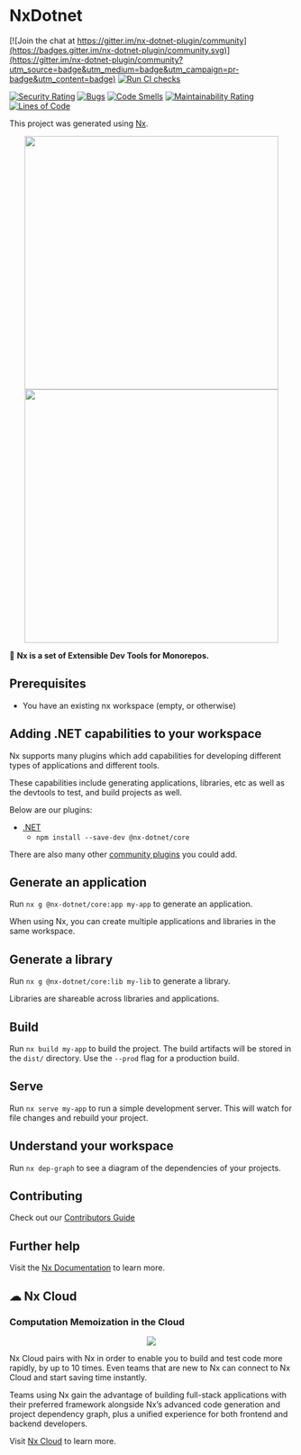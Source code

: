 # NxDotnet

[![Join the chat at https://gitter.im/nx-dotnet-plugin/community](https://badges.gitter.im/nx-dotnet-plugin/community.svg)](https://gitter.im/nx-dotnet-plugin/community?utm_source=badge&utm_medium=badge&utm_campaign=pr-badge&utm_content=badge) [![Run CI checks](https://github.com/nx-dotnet/nx-dotnet/actions/workflows/main.yml/badge.svg?branch=master)](https://github.com/nx-dotnet/nx-dotnet/actions/workflows/main.yml)

[![Security Rating](https://sonarcloud.io/api/project_badges/measure?project=nx-dotnet_nx-dotnet&metric=security_rating)](https://sonarcloud.io/dashboard?id=nx-dotnet_nx-dotnet) [![Bugs](https://sonarcloud.io/api/project_badges/measure?project=nx-dotnet_nx-dotnet&metric=bugs)](https://sonarcloud.io/dashboard?id=nx-dotnet_nx-dotnet) [![Code Smells](https://sonarcloud.io/api/project_badges/measure?project=nx-dotnet_nx-dotnet&metric=code_smells)](https://sonarcloud.io/dashboard?id=nx-dotnet_nx-dotnet) [![Maintainability Rating](https://sonarcloud.io/api/project_badges/measure?project=nx-dotnet_nx-dotnet&metric=sqale_rating)](https://sonarcloud.io/dashboard?id=nx-dotnet_nx-dotnet) [![Lines of Code](https://sonarcloud.io/api/project_badges/measure?project=nx-dotnet_nx-dotnet&metric=ncloc)](https://sonarcloud.io/dashboard?id=nx-dotnet_nx-dotnet)

This project was generated using [Nx](https://nx.dev).

<p align="center">
  <img src="https://raw.githubusercontent.com/nrwl/nx/master/images/nx-logo.png" width="450"><img src="https://upload.wikimedia.org/wikipedia/commons/a/a3/.NET_Logo.svg" width="450">
</p>

🔎 **Nx is a set of Extensible Dev Tools for Monorepos.**

## Prerequisites

- You have an existing nx workspace (empty, or otherwise)

## Adding .NET capabilities to your workspace

Nx supports many plugins which add capabilities for developing different types of applications and different tools.

These capabilities include generating applications, libraries, etc as well as the devtools to test, and build projects as well.

Below are our plugins:

- [.NET](https://docs.microsoft.com/en-us/dotnet/)
  - `npm install --save-dev @nx-dotnet/core`

There are also many other [community plugins](https://nx.dev/nx-community) you could add.

## Generate an application

Run `nx g @nx-dotnet/core:app my-app` to generate an application.

When using Nx, you can create multiple applications and libraries in the same workspace.

## Generate a library

Run `nx g @nx-dotnet/core:lib my-lib` to generate a library.

Libraries are shareable across libraries and applications.

<!--
## Development server

Run `nx serve my-app` for a dev server. Navigate to http://localhost:4200/. The app will automatically reload if you change any of the source files.

## Code scaffolding

Run `nx g @nrwl/react:component my-component --project=my-app` to generate a new component.
-->

## Build

Run `nx build my-app` to build the project. The build artifacts will be stored in the `dist/` directory. Use the `--prod` flag for a production build.

## Serve

Run `nx serve my-app` to run a simple development server. This will watch for file changes and rebuild your project.

<!--
## Running unit tests

Run `nx test my-app` to execute the unit tests via [Jest](https://jestjs.io).

Run `nx affected:test` to execute the unit tests affected by a change.

## Running end-to-end tests

Run `ng e2e my-app` to execute the end-to-end tests via [Cypress](https://www.cypress.io).

Run `nx affected:e2e` to execute the end-to-end tests affected by a change.-->

## Understand your workspace

Run `nx dep-graph` to see a diagram of the dependencies of your projects.

## Contributing

Check out our [Contributors Guide](CONTRIBUTING.md)

## Further help

Visit the [Nx Documentation](https://nx.dev) to learn more.

## ☁ Nx Cloud

### Computation Memoization in the Cloud

<p align="center"><img src="https://raw.githubusercontent.com/nrwl/nx/master/images/nx-cloud-card.png"></p>

Nx Cloud pairs with Nx in order to enable you to build and test code more rapidly, by up to 10 times. Even teams that are new to Nx can connect to Nx Cloud and start saving time instantly.

Teams using Nx gain the advantage of building full-stack applications with their preferred framework alongside Nx’s advanced code generation and project dependency graph, plus a unified experience for both frontend and backend developers.

Visit [Nx Cloud](https://nx.app/) to learn more.
